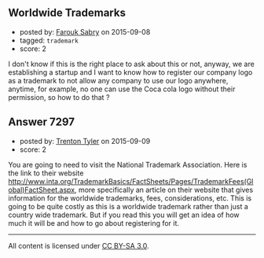 ## Worldwide Trademarks

- posted by: [Farouk Sabry](https://stackexchange.com/users/4608870/farouk-sabry) on 2015-09-08
- tagged: `trademark`
- score: 2

I don't know if this is the right place to ask about this or not, anyway,
we are establishing a startup and I want to know how to register our company logo as a trademark to not allow any company to use our logo anywhere, anytime, for example, no one can use the Coca cola logo without their permission, so how to do that ?


## Answer 7297

- posted by: [Trenton Tyler](https://stackexchange.com/users/6828026/trenton-tyler) on 2015-09-09
- score: 2

You are going to need to visit the National Trademark Association. Here is the link to their website http://www.inta.org/TrademarkBasics/FactSheets/Pages/TrademarkFees(Global)FactSheet.aspx, more specifically an article on their website that gives information for the worldwide trademarks, fees, considerations, etc. This is going to be quite costly as this is a worldwide trademark rather than just a country wide trademark. But if you read this you will get an idea of how much it will be and how to go about registering for it. 



---

All content is licensed under [CC BY-SA 3.0](https://creativecommons.org/licenses/by-sa/3.0/).
